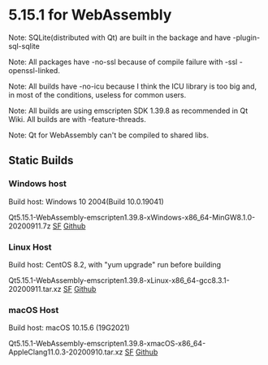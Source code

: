 # 5.15.1 for WebAssembly

Note: SQLite(distributed with Qt) are built in the backage and have -plugin-sql-sqlite

Note: All packages have -no-ssl because of compile failure with -ssl -openssl-linked.

Note: All builds have -no-icu because I think the ICU library is too big and, in most of the conditions, useless for common users.

Note: All builds are using emscripten SDK 1.39.8 as recommended in Qt Wiki. All builds are with -feature-threads.

Note: Qt for WebAssembly can't be compiled to shared libs.

## Static Builds

### Windows host

Build host: Windows 10 2004(Build 10.0.19041)

Qt5.15.1-WebAssembly-emscripten1.39.8-xWindows-x86_64-MinGW8.1.0-20200911.7z [SF](https://sourceforge.net/projects/fsu0413-qtbuilds/files/Qt5.15/WebAssembly/Qt5.15.1-WebAssembly-emscripten1.39.8-xWindows-x86_64-MinGW8.1.0-20200911.7z) [Github](https://github.com/Fsu0413/QtCompile/releases/download/release-20200912/Qt5.15.1-WebAssembly-emscripten1.39.8-xWindows-x86_64-MinGW8.1.0-20200911.7z)

### Linux Host

Build host: CentOS 8.2, with "yum upgrade" run before building

Qt5.15.1-WebAssembly-emscripten1.39.8-xLinux-x86_64-gcc8.3.1-20200911.tar.xz [SF](https://sourceforge.net/projects/fsu0413-qtbuilds/files/Qt5.15/WebAssembly/Qt5.15.1-WebAssembly-emscripten1.39.8-xLinux-x86_64-gcc8.3.1-20200911.tar.xz) [Github](https://github.com/Fsu0413/QtCompile/releases/download/release-20200912/Qt5.15.1-WebAssembly-emscripten1.39.8-xLinux-x86_64-gcc8.3.1-20200911.tar.xz)

### macOS Host

Build host: macOS 10.15.6 (19G2021)

Qt5.15.1-WebAssembly-emscripten1.39.8-xmacOS-x86_64-AppleClang11.0.3-20200910.tar.xz [SF](https://sourceforge.net/projects/fsu0413-qtbuilds/files/Qt5.15/WebAssembly/Qt5.15.1-WebAssembly-emscripten1.39.8-xmacOS-x86_64-AppleClang11.0.3-20200910.tar.xz) [Github](https://github.com/Fsu0413/QtCompile/releases/download/release-20200912/Qt5.15.1-WebAssembly-emscripten1.39.8-xmacOS-x86_64-AppleClang11.0.3-20200910.tar.xz)
